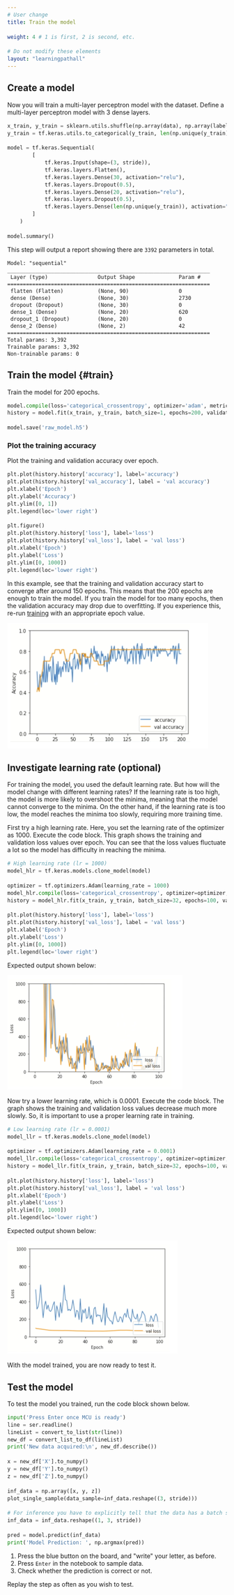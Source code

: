 ```yaml
---
# User change
title: Train the model

weight: 4 # 1 is first, 2 is second, etc.

# Do not modify these elements
layout: "learningpathall"
---
```


## Create a model

Now you will train a multi-layer perceptron model with the dataset. Define a multi-layer perceptron model with 3 dense layers.

```python
x_train, y_train = sklearn.utils.shuffle(np.array(data), np.array(labels))
y_train = tf.keras.utils.to_categorical(y_train, len(np.unique(y_train)))

model = tf.keras.Sequential(
        [
            tf.keras.Input(shape=(3, stride)),
            tf.keras.layers.Flatten(),
            tf.keras.layers.Dense(30, activation="relu"),
            tf.keras.layers.Dropout(0.5),
            tf.keras.layers.Dense(20, activation="relu"),
            tf.keras.layers.Dropout(0.5),
            tf.keras.layers.Dense(len(np.unique(y_train)), activation="softmax")
        ]
    )

model.summary()
```
This step will output a report showing there are `3392` parameters in total.
```output
Model: "sequential"
_________________________________________________________________
 Layer (type)                Output Shape              Param #   
=================================================================
 flatten (Flatten)           (None, 90)                0         
 dense (Dense)               (None, 30)                2730      
 dropout (Dropout)           (None, 30)                0         
 dense_1 (Dense)             (None, 20)                620       
 dropout_1 (Dropout)         (None, 20)                0         
 dense_2 (Dense)             (None, 2)                 42        
=================================================================
Total params: 3,392
Trainable params: 3,392
Non-trainable params: 0
```
## Train the model {#train}

Train the model for 200 epochs.
```python
model.compile(loss='categorical_crossentropy', optimizer='adam', metrics=['accuracy'])
history = model.fit(x_train, y_train, batch_size=1, epochs=200, validation_split=0.4)

model.save('raw_model.h5')
```
### Plot the training accuracy

Plot the training and validation accuracy over epoch.
```python
plt.plot(history.history['accuracy'], label='accuracy')
plt.plot(history.history['val_accuracy'], label = 'val accuracy')
plt.xlabel('Epoch')
plt.ylabel('Accuracy')
plt.ylim([0, 1])
plt.legend(loc='lower right')

plt.figure()
plt.plot(history.history['loss'], label='loss')
plt.plot(history.history['val_loss'], label = 'val loss')
plt.xlabel('Epoch')
plt.ylabel('Loss')
plt.ylim([0, 1000])
plt.legend(loc='lower right')
```
In this example, see that the training and validation accuracy start to converge after around 150 epochs. This means that the 200 epochs are enough to train the model. If you train the model for too many epochs, then the validation accuracy may drop due to overfitting. If you experience this, re-run [training](#train) with an appropriate epoch value.

![output2](images/output2.PNG)

## Investigate learning rate (optional)

For training the model, you used the default learning rate. But how will the model change with different learning rates? If the learning rate is too high, the model is more likely to overshoot the minima, meaning that the model cannot converge to the minima. On the other hand, if the learning rate is too low, the model reaches the minima too slowly, requiring more training time.

First try a high learning rate. Here, you set the learning rate of the optimizer as 1000. Execute the code block. This graph shows the training and validation loss values over epoch. You can see that the loss values fluctuate a lot so the model has difficulty in reaching the minima.

```python
# High learning rate (lr = 1000)
model_hlr = tf.keras.models.clone_model(model)

optimizer = tf.optimizers.Adam(learning_rate = 1000)
model_hlr.compile(loss='categorical_crossentropy', optimizer=optimizer, metrics=['accuracy'])
history = model_hlr.fit(x_train, y_train, batch_size=32, epochs=100, validation_split=0.4)

plt.plot(history.history['loss'], label='loss')
plt.plot(history.history['val_loss'], label = 'val loss')
plt.xlabel('Epoch')
plt.ylabel('Loss')
plt.ylim([0, 1000])
plt.legend(loc='lower right')
```
Expected output shown below:

![output3](images/output3.PNG)

Now try a lower learning rate, which is 0.0001. Execute the code block. The graph shows the training and validation loss values decrease much more slowly. So, it is important to use a proper learning rate in training.

```python
# Low learning rate (lr = 0.0001)
model_llr = tf.keras.models.clone_model(model)

optimizer = tf.optimizers.Adam(learning_rate = 0.0001)
model_llr.compile(loss='categorical_crossentropy', optimizer=optimizer, metrics=['accuracy'])
history = model_llr.fit(x_train, y_train, batch_size=32, epochs=100, validation_split=0.4)

plt.plot(history.history['loss'], label='loss')
plt.plot(history.history['val_loss'], label = 'val loss')
plt.xlabel('Epoch')
plt.ylabel('Loss')
plt.ylim([0, 1000])
plt.legend(loc='lower right')
```

Expected output shown below:

![output4](images/output4.PNG)

With the model trained, you are now ready to test it.

## Test the model

To test the model you trained, run the code block shown below. 

```python
input('Press Enter once MCU is ready')
line = ser.readline()
lineList = convert_to_list(str(line))
new_df = convert_list_to_df(lineList)
print('New data acquired:\n', new_df.describe())

x = new_df['X'].to_numpy()
y = new_df['Y'].to_numpy()
z = new_df['Z'].to_numpy()

inf_data = np.array([x, y, z])
plot_single_sample(data_sample=inf_data.reshape((3, stride)))

# For inference you have to explicitly tell that the data has a batch size of 1
inf_data = inf_data.reshape((1, 3, stride))

pred = model.predict(inf_data)
print('Model Prediction: ', np.argmax(pred))
```

1. Press the blue button on the board, and "write" your letter, as before.
2. Press `Enter` in the notebook to sample data.
3. Check whether the prediction is correct or not.

Replay the step as often as you wish to test.
